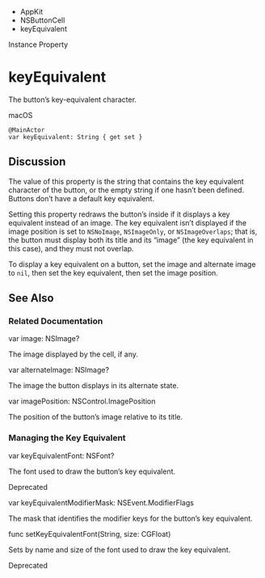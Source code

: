 

- AppKit
- NSButtonCell
-  keyEquivalent 

Instance Property

# keyEquivalent

The button’s key-equivalent character.

macOS

``` source
@MainActor
var keyEquivalent: String { get set }
```

## Discussion

The value of this property is the string that contains the key equivalent character of the button, or the empty string if one hasn’t been defined. Buttons don’t have a default key equivalent.

Setting this property redraws the button’s inside if it displays a key equivalent instead of an image. The key equivalent isn’t displayed if the image position is set to `NSNoImage`, `NSImageOnly`, or `NSImageOverlaps`; that is, the button must display both its title and its “image” (the key equivalent in this case), and they must not overlap.

To display a key equivalent on a button, set the image and alternate image to `nil`, then set the key equivalent, then set the image position.

## See Also

### Related Documentation

var image: NSImage?

The image displayed by the cell, if any.

var alternateImage: NSImage?

The image the button displays in its alternate state.

var imagePosition: NSControl.ImagePosition

The position of the button’s image relative to its title.

### Managing the Key Equivalent

var keyEquivalentFont: NSFont?

The font used to draw the button’s key equivalent.

Deprecated

var keyEquivalentModifierMask: NSEvent.ModifierFlags

The mask that identifies the modifier keys for the button’s key equivalent.

func setKeyEquivalentFont(String, size: CGFloat)

Sets by name and size of the font used to draw the key equivalent.

Deprecated

